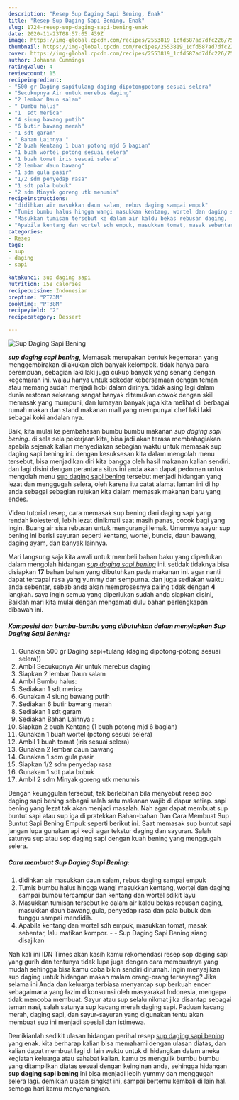 ```yaml
---
description: "Resep Sup Daging Sapi Bening, Enak"
title: "Resep Sup Daging Sapi Bening, Enak"
slug: 1724-resep-sup-daging-sapi-bening-enak
date: 2020-11-23T08:57:05.439Z
image: https://img-global.cpcdn.com/recipes/2553819_1cfd587ad7dfc226/751x532cq70/sup-daging-sapi-bening-foto-resep-utama.jpg
thumbnail: https://img-global.cpcdn.com/recipes/2553819_1cfd587ad7dfc226/751x532cq70/sup-daging-sapi-bening-foto-resep-utama.jpg
cover: https://img-global.cpcdn.com/recipes/2553819_1cfd587ad7dfc226/751x532cq70/sup-daging-sapi-bening-foto-resep-utama.jpg
author: Johanna Cummings
ratingvalue: 4
reviewcount: 15
recipeingredient:
- "500 gr Daging sapitulang daging dipotongpotong sesuai selera"
- "Secukupnya Air untuk merebus daging"
- "2 lembar Daun salam"
- " Bumbu halus"
- "1  sdt merica"
- "4 siung bawang putih"
- "6 butir bawang merah"
- "1 sdt garam"
- " Bahan Lainnya "
- "2 buah Kentang 1 buah potong mjd 6 bagian"
- "1 buah wortel potong sesuai selera"
- "1 buah tomat iris sesuai selera"
- "2 lembar daun bawang"
- "1 sdm gula pasir"
- "1/2 sdm penyedap rasa"
- "1 sdt pala bubuk"
- "2 sdm Minyak goreng utk menumis"
recipeinstructions:
- "didihkan air masukkan daun salam, rebus daging sampai empuk"
- "Tumis bumbu halus hingga wangi masukkan kentang, wortel dan daging sampai bumbu tercampur dan kentang dan wortel sdikit layu"
- "Masukkan tumisan tersebut ke dalam air kaldu bekas rebusan daging,  masukkan daun bawang,gula, penyedap rasa dan pala bubuk dan tunggu sampai mendidih."
- "Apabila kentang dan wortel sdh empuk, masukkan tomat, masak sebentar, lalu matikan kompor.   Sup Daging Sapi Bening siang disajikan"
categories:
- Resep
tags:
- sup
- daging
- sapi

katakunci: sup daging sapi 
nutrition: 158 calories
recipecuisine: Indonesian
preptime: "PT23M"
cooktime: "PT38M"
recipeyield: "2"
recipecategory: Dessert

---
```



![Sup Daging Sapi Bening](https://img-global.cpcdn.com/recipes/2553819_1cfd587ad7dfc226/751x532cq70/sup-daging-sapi-bening-foto-resep-utama.jpg)

<b><i>sup daging sapi bening</i></b>, Memasak merupakan bentuk kegemaran yang menggembirakan dilakukan oleh banyak kelompok. tidak hanya para perempuan, sebagian laki laki juga cukup banyak yang senang dengan kegemaran ini. walau hanya untuk sekedar kebersamaan dengan teman atau memang sudah menjadi hobi dalam dirinya. tidak asing lagi dalam dunia restoran sekarang sangat banyak ditemukan cowok dengan skill memasak yang mumpuni, dan lumayan banyak juga kita melihat di berbagai rumah makan dan stand makanan mall yang mempunyai chef laki laki sebagai koki andalan nya.

Baik, kita mulai ke pembahasan bumbu bumbu makanan <i>sup daging sapi bening</i>. di sela sela pekerjaan kita, bisa jadi akan terasa membahagiakan apabila sejenak kalian menyediakan sebagian waktu untuk memasak sup daging sapi bening ini. dengan kesuksesan kita dalam mengolah menu tersebut, bisa menjadikan diri kita bangga oleh hasil makanan kalian sendiri. dan lagi disini dengan perantara situs ini anda akan dapat pedoman untuk mengolah menu <u>sup daging sapi bening</u> tersebut menjadi hidangan yang lezat dan menggugah selera, oleh karena itu catat alamat laman ini di hp anda sebagai sebagian rujukan kita dalam memasak makanan baru yang endes.

Video tutorial resep, cara memasak sup bening dari daging sapi yang rendah kolesterol, lebih lezat dinikmati saat masih panas, cocok bagi yang ingin. Buang air sisa rebusan untuk mengurangi lemak. Umumnya sayur sup bening ini berisi sayuran seperti kentang, wortel, buncis, daun bawang, daging ayam, dan banyak lainnya.


Mari langsung saja kita awali untuk membeli bahan baku yang diperlukan dalam mengolah hidangan <u><i>sup daging sapi bening</i></u> ini. setidak tidaknya bisa disiapkan <b>17</b> bahan bahan yang dibutuhkan pada makanan ini. agar nanti dapat tercapai rasa yang yummy dan sempurna. dan juga sediakan waktu anda sebentar, sebab anda akan memprosesnya paling tidak dengan <b>4</b> langkah. saya ingin semua yang diperlukan sudah anda siapkan disini, Baiklah mari kita mulai dengan mengamati dulu bahan perlengkapan dibawah ini.

<!--inarticleads1-->

##### Komposisi dan bumbu-bumbu yang dibutuhkan dalam menyiapkan Sup Daging Sapi Bening:

1. Gunakan 500 gr Daging sapi+tulang (daging dipotong-potong sesuai selera))
1. Ambil Secukupnya Air untuk merebus daging
1. Siapkan 2 lembar Daun salam
1. Ambil  Bumbu halus:
1. Sediakan 1  sdt merica
1. Gunakan 4 siung bawang putih
1. Sediakan 6 butir bawang merah
1. Sediakan 1 sdt garam
1. Sediakan  Bahan Lainnya :
1. Siapkan 2 buah Kentang (1 buah potong mjd 6 bagian)
1. Gunakan 1 buah wortel (potong sesuai selera)
1. Ambil 1 buah tomat (iris sesuai selera)
1. Gunakan 2 lembar daun bawang
1. Gunakan 1 sdm gula pasir
1. Siapkan 1/2 sdm penyedap rasa
1. Gunakan 1 sdt pala bubuk
1. Ambil 2 sdm Minyak goreng utk menumis


Dengan keunggulan tersebut, tak berlebihan bila menyebut resep sop daging sapi bening sebagai salah satu makanan wajib di dapur setiap. sapi bening yang lezat tak akan menjadi masalah. Nah agar dapat membuat sup buntut sapi atau sup iga di pratekkan Bahan-bahan Dan Cara Membuat Sup Buntut Sapi Bening Empuk seperti berikut ini. Saat memasak sup buntut sapi jangan lupa gunakan api kecil agar tekstur daging dan sayuran. Salah satunya sup atau sop daging sapi dengan kuah bening yang menggugah selera. 

<!--inarticleads2-->

##### Cara membuat Sup Daging Sapi Bening:

1. didihkan air masukkan daun salam, rebus daging sampai empuk
1. Tumis bumbu halus hingga wangi masukkan kentang, wortel dan daging sampai bumbu tercampur dan kentang dan wortel sdikit layu
1. Masukkan tumisan tersebut ke dalam air kaldu bekas rebusan daging,  masukkan daun bawang,gula, penyedap rasa dan pala bubuk dan tunggu sampai mendidih.
1. Apabila kentang dan wortel sdh empuk, masukkan tomat, masak sebentar, lalu matikan kompor. -   - Sup Daging Sapi Bening siang disajikan


Nah kali ini IDN Times akan kasih kamu rekomendasi resep sop daging sapi yang gurih dan tentunya tidak lupa juga dengan cara membuatnya yang mudah sehingga bisa kamu coba bikin sendiri dirumah. Ingin menyajikan sup daging untuk hidangan makan malam orang-orang tersayang? Jika selama ini Anda dan keluarga terbiasa menyantap sup berkuah encer sebagaimana yang lazim dikonsumsi oleh masyarakat Indonesia, mengapa tidak mencoba membuat. Sayur atau sup selalu nikmat jika disantap sebagai teman nasi, salah satunya sup kacang merah daging sapi. Paduan kacang merah, daging sapi, dan sayur-sayuran yang digunakan tentu akan membuat sup ini menjadi spesial dan istimewa. 

Demikianlah sedikit ulasan hidangan perihal resep <u>sup daging sapi bening</u> yang enak. kita berharap kalian bisa memahami dengan ulasan diatas, dan kalian dapat membuat lagi di lain waktu untuk di hidangkan dalam aneka kegiatan keluarga atau sahabat kalian. kamu bs mengulik bumbu bumbu yang ditampilkan diatas sesuai dengan keinginan anda, sehingga hidangan <b>sup daging sapi bening</b> ini bisa menjadi lebih yummy dan menggugah selera lagi. demikian ulasan singkat ini, sampai bertemu kembali di lain hal. semoga hari kamu menyenangkan.
